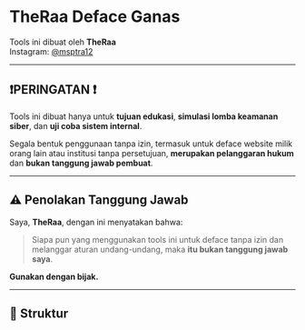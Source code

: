 # TheRaa Deface Ganas

Tools ini dibuat oleh **TheRaa**  
Instagram: [@msptra12](https://instagram.com/msptra12)

---

## ❗PERINGATAN ❗

Tools ini dibuat hanya untuk **tujuan edukasi**, **simulasi lomba keamanan siber**, dan **uji coba sistem internal**.

Segala bentuk penggunaan tanpa izin, termasuk untuk deface website milik orang lain atau institusi tanpa persetujuan, **merupakan pelanggaran hukum** dan **bukan tanggung jawab pembuat**.

---

## ⚠️ Penolakan Tanggung Jawab

Saya, **TheRaa**, dengan ini menyatakan bahwa:

> Siapa pun yang menggunakan tools ini untuk deface tanpa izin dan melanggar aturan undang-undang, maka **itu bukan tanggung jawab saya**.

**Gunakan dengan bijak.**

---

## 📂 Struktur